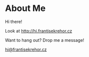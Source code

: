 # About Me

Hi there! 

Look at http://hi.frantisekrehor.cz 

Want to hang out? Drop me a message!

hi@frantisekrehor.cz


